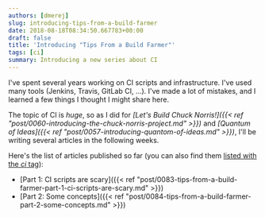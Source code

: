 ```yaml
---
authors: [dmerej]
slug: introducing-tips-from-a-build-farmer
date: 2018-08-18T08:34:50.667783+00:00
draft: false
title: 'Introducing "Tips From a Build Farmer"'
tags: [ci]
summary: Introducing a new series about CI
---
```


I've spent several years working on CI scripts and infrastructure. I've used many tools (Jenkins, Travis, GitLab CI, ...). I've made a lot of mistakes, and I learned a few things I thought I might share here.

The topic of CI is *huge*, so as I did for *[Let's Build Chuck Norris!]({{< ref "post/0060-introducing-the-chuck-norris-project.md" >}})* and *[Quantum of Ideas]({{< ref "post/0057-introducing-quantom-of-ideas.md" >}})*, I'll be writing several articles in the following weeks.

Here's the list of articles published so far (you can also find them [listed with the *ci* tag](/tags/ci)):

* [Part 1: CI scripts are scary]({{< ref "post/0083-tips-from-a-build-farmer-part-1-ci-scripts-are-scary.md" >}})
* [Part 2: Some concepts]({{< ref "post/0084-tips-from-a-build-farmer-part-2-some-concepts.md" >}})
